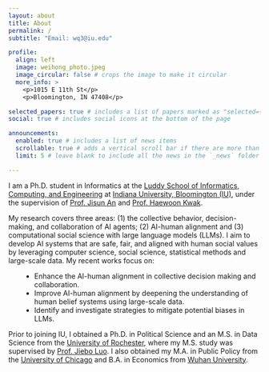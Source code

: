 ```yaml
---
layout: about
title: About
permalink: /
subtitle: "Email: wq3@iu.edu"

profile:
  align: left
  image: weihong_photo.jpeg
  image_circular: false # crops the image to make it circular
  more_info: >
    <p>1015 E 11th St</p>
    <p>Bloomington, IN 47408</p>

selected_papers: true # includes a list of papers marked as "selected={true}"
social: true # includes social icons at the bottom of the page

announcements:
  enabled: true # includes a list of news items
  scrollable: true # adds a vertical scroll bar if there are more than 3 news items
  limit: 5 # leave blank to include all the news in the `_news` folder

---
```



I am a Ph.D. student in Informatics at the [Luddy School of Informatics, Computing, and Engineering](https://luddy.indiana.edu/about/index.html) at [Indiana University, Bloomington (IU)](https://www.iu.edu/index.html), under the supervision of [Prof. Jisun An](https://jisun.me/) and [Prof. Haewoon Kwak](https://haewoon.github.io/). 

My research covers three areas: (1) the collective behavior, decision-making, and collaboration of AI agents; (2) AI-human alignment and (3) computational social science with large language models (LLMs). I aim to develop AI systems that are safe, fair, and aligned with human social values by leveraging computer science, social science, statistical methods and large-scale data. My recent works focus on:

<div style="padding-left: 2em;">
<ul>
  <li>Enhance the AI-human alignment in collective decision making and collaboration.</li>
  <li>Improve AI-human alignment by deepening the understanding of human belief systems using large-scale data.</li>
  <li>Identify and investigate strategies to mitigate potential biases in LLMs.</li>
</ul>
</div>


Prior to joining IU, I obtained a Ph.D. in Political Science and an M.S. in Data Science from the [University of Rochester](https://www.rochester.edu/), where my M.S. study was supervised by [Prof. Jiebo Luo](https://www.cs.rochester.edu/u/jluo/). I also obtained my M.A. in Public Policy from the [University of Chicago](https://harris.uchicago.edu/) and B.A. in Economics from [Wuhan University](https://www.whu.edu.cn/).